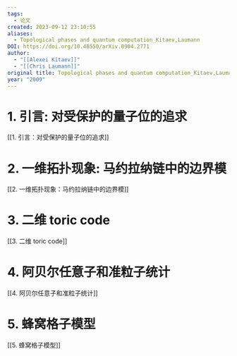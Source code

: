 ```yaml
---
tags:
  - 论文
created: 2023-09-12 23:10:55
aliases:
  - Topological phases and quantum computation_Kitaev,Laumann
DOI: https://doi.org/10.48550/arXiv.0904.2771
author:
  - "[[Alexei Kitaev]]"
  - "[[Chris Laumann]]"
original title: Topological phases and quantum computation_Kitaev,Laumann
year: "2009"
---
```

# 1. 引言: 对受保护的量子位的追求


[[1. 引言：对受保护的量子位的追求]]


# 2. 一维拓扑现象: 马约拉纳链中的边界模

[[2. 一维拓扑现象：马约拉纳链中的边界模]]

# 3. 二维 toric code

[[3. 二维 toric code]]



# 4. 阿贝尔任意子和准粒子统计

[[4. 阿贝尔任意子和准粒子统计]]

# 5. 蜂窝格子模型

[[5. 蜂窝格子模型]]

